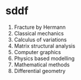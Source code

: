 # sddf
1. Fracture by Hermann
2. Classical mechanics
3. Calculus of variations
4. Matrix structural analysis
5. Computer graphics
6. Physics based modelling
7. Mathematical methods
8. Differential geometry
